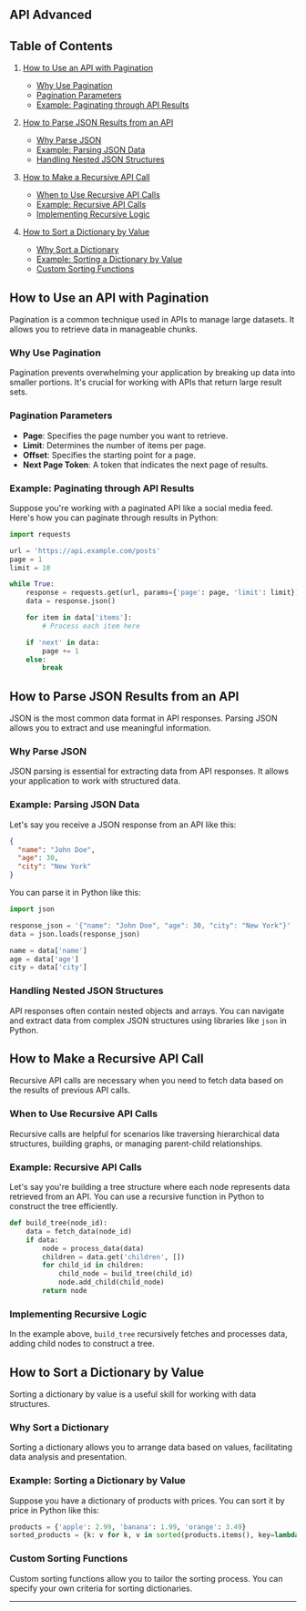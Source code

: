 
## API Advanced
## Table of Contents

1. [How to Use an API with Pagination](#how-to-use-an-api-with-pagination)
    - [Why Use Pagination](#why-use-pagination)
    - [Pagination Parameters](#pagination-parameters)
    - [Example: Paginating through API Results](#example-paginating-through-api-results)
   
2. [How to Parse JSON Results from an API](#how-to-parse-json-results-from-an-api)
    - [Why Parse JSON](#why-parse-json)
    - [Example: Parsing JSON Data](#example-parsing-json-data)
    - [Handling Nested JSON Structures](#handling-nested-json-structures)
    
3. [How to Make a Recursive API Call](#how-to-make-a-recursive-api-call)
    - [When to Use Recursive API Calls](#when-to-use-recursive-api-calls)
    - [Example: Recursive API Calls](#example-recursive-api-calls)
    - [Implementing Recursive Logic](#implementing-recursive-logic)

4. [How to Sort a Dictionary by Value](#how-to-sort-a-dictionary-by-value)
    - [Why Sort a Dictionary](#why-sort-a-dictionary)
    - [Example: Sorting a Dictionary by Value](#example-sorting-a-dictionary-by-value)
    - [Custom Sorting Functions](#custom-sorting-functions)

## How to Use an API with Pagination

Pagination is a common technique used in APIs to manage large datasets. It allows you to retrieve data in manageable chunks.

### Why Use Pagination

Pagination prevents overwhelming your application by breaking up data into smaller portions. It's crucial for working with APIs that return large result sets.

### Pagination Parameters

- **Page**: Specifies the page number you want to retrieve.
- **Limit**: Determines the number of items per page.
- **Offset**: Specifies the starting point for a page.
- **Next Page Token**: A token that indicates the next page of results.

### Example: Paginating through API Results

Suppose you're working with a paginated API like a social media feed. Here's how you can paginate through results in Python:

```python
import requests

url = 'https://api.example.com/posts'
page = 1
limit = 10

while True:
    response = requests.get(url, params={'page': page, 'limit': limit})
    data = response.json()

    for item in data['items']:
        # Process each item here

    if 'next' in data:
        page += 1
    else:
        break
```

## How to Parse JSON Results from an API

JSON is the most common data format in API responses. Parsing JSON allows you to extract and use meaningful information.

### Why Parse JSON

JSON parsing is essential for extracting data from API responses. It allows your application to work with structured data.

### Example: Parsing JSON Data

Let's say you receive a JSON response from an API like this:

```json
{
  "name": "John Doe",
  "age": 30,
  "city": "New York"
}
```

You can parse it in Python like this:

```python
import json

response_json = '{"name": "John Doe", "age": 30, "city": "New York"}'
data = json.loads(response_json)

name = data['name']
age = data['age']
city = data['city']
```

### Handling Nested JSON Structures

API responses often contain nested objects and arrays. You can navigate and extract data from complex JSON structures using libraries like `json` in Python.

## How to Make a Recursive API Call

Recursive API calls are necessary when you need to fetch data based on the results of previous API calls.

### When to Use Recursive API Calls

Recursive calls are helpful for scenarios like traversing hierarchical data structures, building graphs, or managing parent-child relationships.

### Example: Recursive API Calls

Let's say you're building a tree structure where each node represents data retrieved from an API. You can use a recursive function in Python to construct the tree efficiently.

```python
def build_tree(node_id):
    data = fetch_data(node_id)
    if data:
        node = process_data(data)
        children = data.get('children', [])
        for child_id in children:
            child_node = build_tree(child_id)
            node.add_child(child_node)
        return node
```

### Implementing Recursive Logic

In the example above, `build_tree` recursively fetches and processes data, adding child nodes to construct a tree.

## How to Sort a Dictionary by Value

Sorting a dictionary by value is a useful skill for working with data structures.

### Why Sort a Dictionary

Sorting a dictionary allows you to arrange data based on values, facilitating data analysis and presentation.

### Example: Sorting a Dictionary by Value

Suppose you have a dictionary of products with prices. You can sort it by price in Python like this:

```python
products = {'apple': 2.99, 'banana': 1.99, 'orange': 3.49}
sorted_products = {k: v for k, v in sorted(products.items(), key=lambda item: item[1])}
```

### Custom Sorting Functions

Custom sorting functions allow you to tailor the sorting process. You can specify your own criteria for sorting dictionaries.

---
